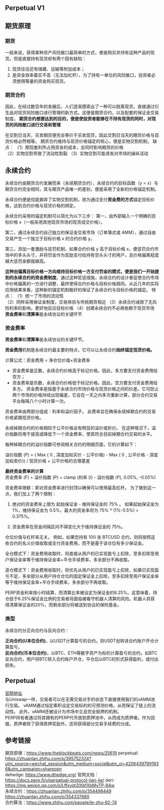 ## Perpetual V1 
## 期货原理
### 期货
一般来说，获得某种资产风险敞口最简单的方式，便是购买并持有这种产品的现货。但是直接持有现货却有两个固有缺陷：
1. 现货往往还有储藏、运输等附加成本；  
2. 是资金效率着实不高（无法加杠杆），为了持有一单位的风险敞口，投资者必须使用等量的资金购买现货。    

### 期货合约
因此，在经过数百年的发展后，人们逐渐摸索出了一种可以脱离现货，直接通过衍生品对现货风险敞口进行管理的新方式。这便是期货合约，以及配套的保证金交易制度。
**期货合约想要达到的目的，便是使投资者能够在不持有现货的同时，对现货的风险敞口进行交易和管理**

在交割日当天，买卖期货便完全等价于买卖现货，因此交割日当天的期货价格与现货价格必然相等。
期货合约维持与现货价格锚定的核心，便是实物交割机制。
缺点：
（1）期现套利所占用资金的成本，会同时影响期货的价格  
（2）实物交割导致了流动性割裂
（3）实物交割可能诱发对市场的操纵活动

## 永续合约

永续合约由期货合约发展而来（永续期货合约），永续合约的目标函数（y = x）与期货合约完全相同，其与期货产品唯一的差别，便是采用了全新的价格锚定机制。

永续合约便是彻底摒弃了实物交割机制，改为通过支付**资金费的方式**锚定目标价格，达到合约价格与现货价格的绑定。  

永续合约采用的锚定机制可以简化为以下三步：
第一，由外部输入一个明确的目标价格 x（一般采用其他现货市场的现货成交价格）。

第二，通过永续合约自己独立的保证金交易市场（订单簿式或 AMM），通过自由交易产生一个独立于目标价格 x 的合约价格 y。

第三，添加一套激励与惩罚机制，如果合约价格 y 高于目标价格 x，便惩罚合约市场中的多头头寸，并将罚金作为奖励支付给持有空头头寸的用户，且价格偏离程度越大惩罚金额就越高。

**这种由偏离目标价格一方向维持目标价格一方支付罚金的模式，便是我们一开始提到的永续合约的资金费制度**。通过这种奖惩措施，永续合约的设计者促使合约市场中价格偏离的一方进行调整，最终使得合约价格与目标价格趋同。从近几年的实际应用结果来看，这种新的锚定机制极好的保证了永续合约与目标价格的锚定。
   特点：
   （1）统一了市场的流动性  
   （2）同样采用保证金制度，交易体验与传统期货相近
   （3）永续合约减弱了无风险利率的影响，更好地反应目标价格
   （4）创建永续合约不必再依赖于现货市场
**资金费率**和**清算率**是永续协议的关键环节 

### 资金费率  
**资金费率**和**清算率**是永续协议的关键环节。

**资金费用**机制是永续合约最主要的特点，它可以让永续合约**始终锚定现货价格。**

计算公式：资金费用 = 净仓位价值×资金费率

- 资金费率是正数，永续合约价格高于标记价格。因此，多方要支付资金费用给空方；
- 资金费率是负数，永续合约价格低于标记价格。因此，空方要支付资金费用给多方。
资金费率是指基于永续合约市场价格与现货价格之间的价差。它可防止两个市场的价格持续出现偏差，它会在一天之内多次重新计算，部分合约交易平台每隔八个小时计算一次。

资金费率由两部分组成：利率和溢价因子。 此费率旨在确保永续掉期合约的交易价格紧跟现货价格。

永续掉期合约的价格相较于公平价格会有明显的溢价或折价。 在这种情况下，溢价指数将用于提高或降低下一个资金费率，使其符合目前掉期合约交易的水平。    

每种掉期合约的溢价指数可参阅相关合约的明细页面，它的计算如下：

溢价指数 (P) = ( Max ( 0 , 深度加权买价 - 公平价格) - Max ( 0 , 公平价格 - 深度加权卖价)) / 现货价格 + 公平价格的合理基差  

**最终资金费率的计算**  
资金费率 (F) = 溢价指数 (P) + clamp (利率 (I) - 溢价指数 (P), 0.05%, -0.05%)

资金费率限额：即对资金费率进行封顶以确保可以使用最高杠杆。 为了做到这一点，我们加上了两个限制：

1. 绝对的资金费率上限为 起始保证金 - 维持保证金的 75% 。 如果起始保证金为 1%，维持保证金为 0.5%，最大的资金率将为 75% * (1%-0.5%) = 0.375%。

2. 资金费率在资金间隔区间不得变化大于维持保证金的 75％。

仓位价值与杠杆率无关。 例如，如果您持有 100 张 BTCUSD 合约，则将按照这些合约的名义价值收取或支付资金费用，而不是基于该仓位有多少保证金。

全仓模式下：资金费用收取时，将直接从用户的已实现盈亏上扣除，至多扣除至用户保证金率等于维持保证金率+平仓手续费率，多余部分不再收取。

逐仓模式下：资金费用收取时，将优先从用户的已实现盈亏上扣除，如果已实现盈亏不足，多余部分从用户持仓仓位的固定保证金上扣除，至多扣除至用户保证金率等于维持保证金率+平仓手续费率，多余部分不再收取。


PERP资金利率按小时结算，而清算比率被设定为保证金的6.25%。这意味着，持仓低于6.25%保证金比例的交易者将面临被看守机器人清算的风险。机器人将获得清算保证金的20%，而剩余部分将被送到协议的保险基金。

### 类型
永续合约分正向合约与反向合约：

**正向合约(U本位合约)**，以USDT计算盈亏的合约。将USDT划转进合约账户开仓计算盈亏。  
**反向合约(币本位合约)**，以BTC、ETH等数字资产为标的计算盈亏的合约。如BTC反向合约，用户将BTC转入合约账户开仓，平仓后以BTC的形式获得盈利，或付出损失。  

## Perpetual
   [官网地址](https://perp.exchange/t/BTC:USDC)  
   与Uniswap一样，交易者可以在无需交易对手的状态下直接使用我们的vAMM进行交易。 vAMM通过恒定乘积设定交易标的的可预测价格，从而保证了链上的流动性。 此外，vAMM还被设计为市场中立且完全抵押的机制。  
   PERP持有者通过将其拥有的PERP代币放到质押池中，从而成为质押者。作为回报，质押者除了获得质押奖励外，还将获得部分交易手续费的分成。  


## 参考链接
期货原理：https://www.theblockbeats.com/news/25619
perpetual: https://zhuanlan.zhihu.com/p/395752324?utm_source=wechat_session&utm_medium=social&utm_oi=42064397991936&utm_campaign=shareopn  
dehedge: <https://www.dhedge.org/> 
官网文档：https://docs.perp.fi/v/perpetual-protocol-jian-jie/ 
deri: https://mp.weixin.qq.com/s/Lffxvqt2lXbfXbMyTP-84w  
永续合约：https://zhuanlan.zhihu.com/p/354498449  
https://zhuanlan.zhihu.com/p/354337880  
合约算法：https://www.zhihu.com/people/le-zhu-92-74